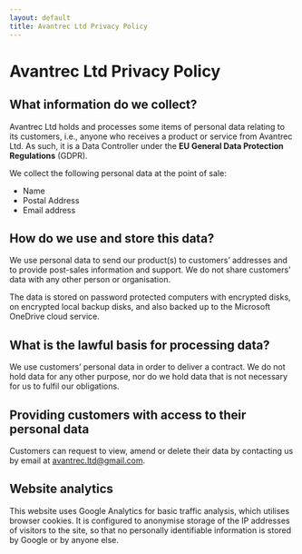 ```yaml
---
layout: default
title: Avantrec Ltd Privacy Policy
---
```

# Avantrec Ltd Privacy Policy

## What information do we collect?

Avantrec Ltd holds and processes some items of personal data relating to its customers, i.e., anyone who receives a product or service from Avantrec Ltd. As such, it is a Data Controller under the **EU General Data Protection Regulations** (GDPR).

We collect the following personal data at the point of sale:

- Name
- Postal Address
- Email address

## How do we use and store this data?

We use personal data to send our product(s) to customers’ addresses and to provide post-sales information and support. We do not share customers’ data with any other person or organisation.

The data is stored on password protected computers with encrypted disks, on encrypted local backup disks, and also backed up to the Microsoft OneDrive cloud service.

## What is the lawful basis for processing data?

We use customers’ personal data in order to deliver a contract. We do not hold data for any other purpose, nor do we hold data that is not necessary for us to fulfil our obligations.

## Providing customers with access to their personal data

Customers can request to view, amend or delete their data by contacting us by email at <a href="mailto:avantrec.ltd@gmail.com">avantrec.ltd@gmail.com</a>.

## Website analytics

This website uses Google Analytics for basic traffic analysis, which utilises browser cookies. It is configured to anonymise storage of the IP addresses of visitors to the site, so that no personally identifiable information is stored by Google or by anyone else.